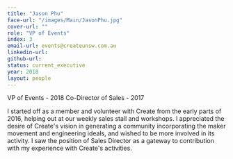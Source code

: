 ```yaml
---
title: "Jason Phu"
face-url: "/images/Main/JasonPhu.jpg"
cover-url: ""
role: "VP of Events"
index: 3
email-url: events@createunsw.com.au
linkedin-url:
github-url:
status: current_executive
year: 2018
layout: people
---
```

VP of Events - 2018
Co-Director of Sales - 2017

I started off as a member and volunteer with Create from the early parts of 2016, helping out at our weekly sales stall and workshops. I appreciated the desire of Create's vision in generating a community incorporating the maker movement and engineering ideals, and wished to be more involved in its activity. I saw the position of Sales Director as a gateway to contribution with my experience with Create's activities.
